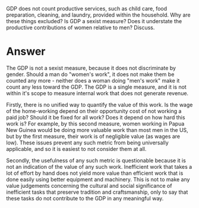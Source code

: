 GDP does not count productive services, such as child care, food
preparation, cleaning, and laundry, provided within the household. Why
are these things excluded? Is GDP a sexist measure? Does it understate
the productive contributions of women relative to men? Discuss.

# Answer

The GDP is not a sexist measure, because it does not discriminate by
gender. Should a man do "women's work", it does not make them be counted
any more - neither does a woman doing "men's work" make it count any
less toward the GDP. The GDP is a single measure, and it is not within
it's scope to measure internal work that does not generate revenue.

Firstly, there is no unified way to quantify the value of this work. Is
the wage of the home-working depend on their opportunity cost of not
working a paid job? Should it be fixed for all work? Does it depend on
how hard this work is? For example, by this second measure, women
working in Papua New Guinea would be doing more valuable work than most
men in the US, but by the first measure, their work is of negligible
value (as wages are low). These issues prevent any such metric from
being universally applicable, and so it is easiest to not consider them
at all.

Secondly, the usefulness of any such metric is questionable because it
is not an indication of the value of any such work. Inefficient work
that takes a lot of effort by hand does not yield more value than
efficient work that is done easily using better equipment and machinery.
This is not to make any value judgements concerning the cultural and
social significance of inefficient tasks that preserve tradition and
craftsmanship, only to say that these tasks do not contribute to the GDP
in any meaningful way.
